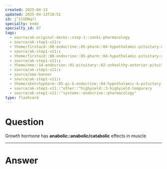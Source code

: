 ```yaml
---
created: 2025-04-13
updated: 2025-04-13T10:51
id: j^1[UDNq()
specialty: endo
specialty_id: 87
tags:
  - source/ak-original-decks::step-1::zanki-pharmacology
  - source/ak-step1-v11::
  - theme/firstaid::08-endocrine::05-pharm::04-hypothalamic-pituitary-drugs
  - source/ak-step1-v11::
  - theme/firstaid::08-endocrine::05-pharm::04-hypothalamic-pituitary-drugs::*growth-hormone-physiology
  - source/ak-step1-v11::
  - theme/ome::14-endocrine::01-pituitary::02-unhealthy-anterior-pituitary
  - source/ak-step1-v11::
  - source/ome-banner
  - source/ak-step1-v11::
  - theme/sketchypharm::05-gi-&-endocrine::04-hypothalamic-&-pituitary::01-growth-hormone,-mecasermin,-octreotide,-pegvisomant
  - source/ak-step1-v11::^other::^highyield::3-highyield-temporary
  - source/ak-step1-v11::^systems::endocrine::pharmacology"
type: flashcard
---
```


# Question
Growth hormone has **anabolic::anabolic/catabolic** effects in muscle

---

# Answer
